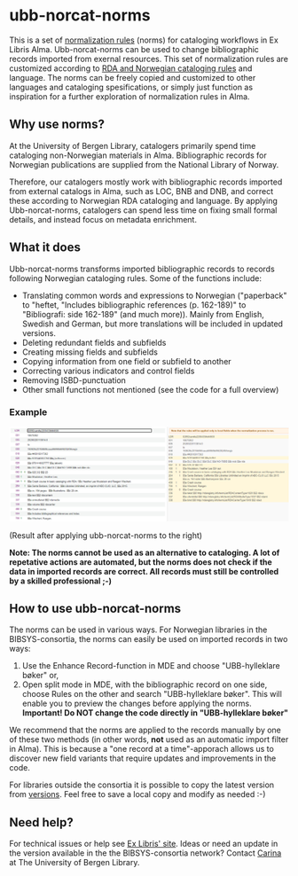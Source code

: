# ubb-norcat-norms

This is a set of [normalization rules](https://knowledge.exlibrisgroup.com/Alma/Product_Documentation/010Alma_Online_Help_(English)/Metadata_Management/016Working_with_Rules/020Working_with_Normalization_Rules) (norms) for cataloging workflows in Ex Libris Alma.
Ubb-norcat-norms can be used to change bibliographic records imported from exernal resources. This set of normalization rules are customized according to [RDA and Norwegian cataloging rules](https://rdakatalogisering.sikt.no/) and language. The norms can be freely copied and customized to other languages and cataloging spesifications, or simply just function as inspiration for a further exploration of normalization rules in Alma. 

## Why use norms?

At the University of Bergen Library, catalogers primarily spend time cataloging non-Norwegian materials in Alma. Bibliographic records for Norwegian publications are supplied from the National Library of Norway. 

Therefore, our catalogers mostly work with bibliographic records imported from external catalogs in Alma, such as LOC, BNB and DNB, and correct these according to Norwegian RDA cataloging and language. By applying Ubb-norcat-norms, catalogers can spend less time on fixing small formal details, and instead focus on metadata enrichment.

## What it does

Ubb-norcat-norms transforms imported bibliographic records to records following Norwegian cataloging rules. Some of the functions include:
* Translating common words and expressions to Norwegian ("paperback" to "heftet, "Includes bibliographic references (p. 162-189)" to "Bibliografi: side 162-189" (and much more)). Mainly from English, Swedish and German, but more translations will be included in updated versions.
* Deleting redundant fields and subfields
* Creating missing fields and subfields 
* Copying information from one field or subfield to another
* Correcting various indicators and control fields
* Removing ISBD-punctuation
* Other small functions not mentioned (see the code for a full overview)

### Example

![Example](/images/ubb-norcat-norms_example.PNG?raw=true)

(Result after applying ubb-norcat-norms to the right)

**Note: The norms cannot be used as an alternative to cataloging. A lot of repetative actions are automated, but the norms does not check if the data in imported records are correct. All records must still be controlled by a skilled professional ;-)**

## How to use ubb-norcat-norms

The norms can be used in various ways. 
For Norwegian libraries in the BIBSYS-consortia, the norms can easily be used on imported records in two ways:
1. Use the Enhance Record-function in MDE and choose "UBB-hylleklare bøker"
   or,
2. Open split mode in MDE, with the bibliographic record on one side, choose Rules on the other and search "UBB-hylleklare bøker". This will enable you to preview the changes before applying the norms. **Important! Do NOT change the code directly in "UBB-hylleklare bøker"**

We recommend that the norms are applied to the records manually by one of these two methods (in other words, **not** used as an automatic import filter in Alma). This is because a "one record at a time"-apporach allows us to discover new field variants that require updates and improvements in the code.

For libraries outside the consortia it is possible to copy the latest version from [versions](https://github.com/carinath/ubb-norcat-norms/tree/main/versions). Feel free to save a local copy and modify as needed :-)

 ## Need help?

 For technical issues or help see [Ex Libris' site](https://knowledge.exlibrisgroup.com/Alma/Product_Documentation/010Alma_Online_Help_(English)/Metadata_Management/016Working_with_Rules/020Working_with_Normalization_Rules). Ideas or need an update in the  version available in the the BIBSYS-consortia network? Contact [Carina](https://www.uib.no/personer/Carina.Thornes) at The University of Bergen Library. 






